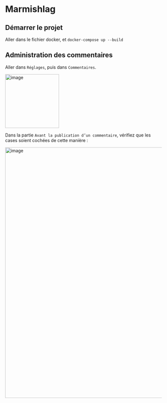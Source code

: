 # Marmishlag

## Démarrer le projet 

Aller dans le fichier docker, et `docker-compose up --build`

## Administration des commentaires

Aller dans `Réglages`, puis dans `Commentaires`.

<img width="173" alt="image" src="https://user-images.githubusercontent.com/47388675/162038806-90d80dd5-204e-43d6-81dd-03ff800d3858.png">

Dans la partie `Avant la publication d’un commentaire`, vérifiez que les cases soient cochées de cette manière :

<img width="805" alt="image" src="https://user-images.githubusercontent.com/47388675/162039042-73a15491-2300-4b84-acc1-a591fc6c1969.png">

